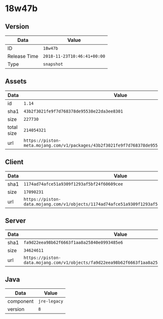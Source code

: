 # 18w47b

## Version

|**Data**        | **Value**                 |
|----------------|-------------------------|
| ID   | ```18w47b```   |
| Release Time   | ```2018-11-23T10:46:41+00:00```   |
| Type   | ```snapshot```   |

## Assets

|**Data**        | **Value**                 |
|----------------|-------------------------|
| id   | ```1.14```   |
| sha1   | ```43b2f3021fe9f7d768378de95538e22da3ee8301```   |
| size   | ```227730```   |
| total size  | ```214054321```  |
| url       | ```https://piston-meta.mojang.com/v1/packages/43b2f3021fe9f7d768378de95538e22da3ee8301/1.14.json``` |

## Client

|**Data**        | **Value**                 |
|----------------|-------------------------|
| sha1   | ```1174ad74afce51a9309f1293af5bf24f60609cee```   |
| size   | ```17090231```   |
| url       | ```https://piston-data.mojang.com/v1/objects/1174ad74afce51a9309f1293af5bf24f60609cee/client.jar``` |

## Server

|**Data**        | **Value**                 |
|----------------|-------------------------|
| sha1   | ```fa9d22eea98b62f6663f1aa8a25840e0993485e6```   |
| size   | ```34624611```   |
| url       | ```https://piston-data.mojang.com/v1/objects/fa9d22eea98b62f6663f1aa8a25840e0993485e6/server.jar``` |

## Java

|**Data**        | **Value**                 |
|----------------|-------------------------|
| component   | ```jre-legacy```   |
| version   | ```8```   |